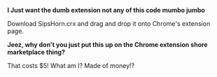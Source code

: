**I Just want the dumb extension not any of this code mumbo jumbo**

Download SipsHorn.crx and drag and drop it onto Chrome's extension page.

**Jeez, why don't you just put this up on the Chrome extension shore marketplace thing?**

That costs $5! What am I? Made of money!?